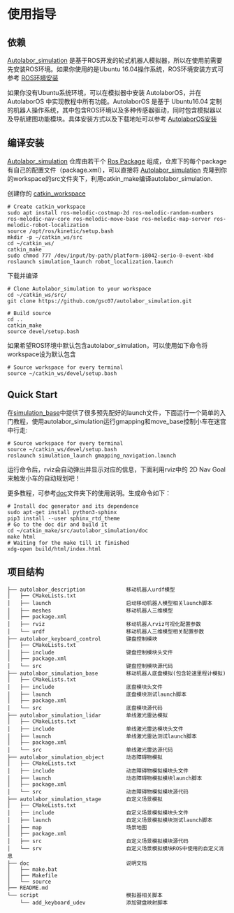 使用指导
========

依赖
----

[Autolabor\_simulation](https://github.com/gsc07/autolabor_simulation) 是基于ROS开发的轮式机器人模拟器，所以在使用前需要先安装ROS环境。如果你使用的是Ubuntu 16.04操作系统，ROS环境安装方式可参考 [ROS环境安装](http://wiki.ros.org/kinetic/Installation/Ubuntu)

如果你没有Ubuntu系统环境，可以在模拟器中安装 AutolaborOS，并在 AutolaborOS 中实现教程中所有功能。AutolaborOS 是基于 Ubuntu16.04 定制的机器人操作系统，其中包含ROS环境以及多种传感器驱动，同时包含模拟器以及导航建图功能模块。具体安装方式以及下载地址可以参考 [AutolaborOS安装](http://www.autolabor.com.cn/lib/video/play/4)

编译安装
--------

[Autolabor\_simulation](https://github.com/gsc07/autolabor_simulation) 仓库由若干个 [Ros Package](http://wiki.ros.org/Packages) 组成，仓库下的每个package 有自己的配置文件（package.xml），可以直接将 [Autolabor\_simulation](https://github.com/gsc07/autolabor_simulation) 克隆到你 的workspace的src文件夹下，利用catkin\_make编译autolabor\_simulation.

创建你的 [catkin\_workspace](http://wiki.ros.org/catkin/Tutorials/create_a_workspace)

``` {.sourceCode .bash}
# Create catkin_workspace
sudo apt install ros-melodic-costmap-2d ros-melodic-random-numbers ros-melodic-nav-core ros-melodic-move-base ros-melodic-map-server ros-melodic-robot-localization
source /opt/ros/kinetic/setup.bash
mkdir -p ~/catkin_ws/src
cd ~/catkin_ws/
catkin_make
sudo chmod 777 /dev/input/by-path/platform-i8042-serio-0-event-kbd
roslaunch simulation_launch robot_localization.launch
```

下载并编译

``` {.sourceCode .bash}
# Clone Autolabor_simulation to your workspace
cd ~/catkin_ws/src/
git clone https://github.com/gsc07/autolabor_simulation.git

# Build source
cd ..
catkin_make
source devel/setup.bash
```

如果希望ROS环境中默认包含autolabor\_simulation，可以使用如下命令将workspace设为默认包含

``` {.sourceCode .bash}
# Source workspace for every terminal
source ~/catkin_ws/devel/setup.bash
```

Quick Start
-----------

在[simulation\_base](https://github.com/gsc07/autolabor_simulation/tree/master/simulation_launch/launch)中提供了很多预先配好的launch文件，下面运行一个简单的入门教程，使用autolabor\_simulation运行gmapping和move\_base控制小车在迷宫中行走:

``` {.sourceCode .bash}
# Source workspace for every terminal
source ~/catkin_ws/devel/setup.bash
roslaunch simulation_launch gmapping_navigation.launch
```

运行命令后，rviz会自动弹出并显示对应的信息，下面利用rviz中的 2D Nav Goal 来触发小车的自动规划吧！

更多教程，可参考[doc](https://github.com/gsc07/autolabor_simulation/tree/master/doc)文件夹下的使用说明。生成命令如下：

``` {.sourceCode .bash}
# Install doc generator and its dependence
sudo apt-get install python3-sphinx
pip3 install --user sphinx_rtd_theme
# Go to the doc dir and build it
cd ~/catkin_make/src/autolabor_simulation/doc
make html
# Waiting for the make till it finished
xdg-open build/html/index.html
```

项目结构
--------

``` {.sourceCode .bash}
├── autolabor_description             移动机器人urdf模型
│   ├── CMakeLists.txt
│   ├── launch                        启动移动机器人模型相关launch脚本
│   ├── meshes                        移动机器人三维模型
│   ├── package.xml
│   ├── rviz                          移动机器人rviz可视化配置参数
│   └── urdf                          移动机器人三维模型相关配置参数
├── autolabor_keyboard_control        键盘控制模块
│   ├── CMakeLists.txt
│   ├── include                       键盘控制模块头文件
│   ├── package.xml
│   └── src                           键盘控制模块源代码
├── autolabor_simulation_base         移动机器人底盘模拟(包含轮速里程计模拟)
│   ├── CMakeLists.txt
│   ├── include                       底盘模块头文件
│   ├── launch                        底盘模块测试launch脚本
│   ├── package.xml
│   └── src                           底盘模块源代码
├── autolabor_simulation_lidar        单线激光雷达模拟
│   ├── CMakeLists.txt
│   ├── include                       单线激光雷达模块头文件
│   ├── launch                        单线激光雷达测试launch脚本
│   ├── package.xml
│   └── src                           单线激光雷达源代码
├── autolabor_simulation_object       动态障碍物模拟
│   ├── CMakeLists.txt
│   ├── include                       动态障碍物模拟模块头文件
│   ├── launch                        动态障碍物模拟模块launch脚本
│   ├── package.xml
│   └── src                           动态障碍物模拟模块源代码
├── autolabor_simulation_stage        自定义场景模拟
│   ├── CMakeLists.txt
│   ├── include                       自定义场景模拟模块头文件
│   ├── launch                        自定义场景模拟模块测试launch脚本
│   ├── map                           场景地图
│   ├── package.xml
│   ├── src                           自定义场景模拟模块源代码
│   └── srv                           自定义场景模拟模块ROS中使用的自定义消息
├── doc                               说明文档
│   ├── make.bat
│   ├── Makefile
│   └── source
├── README.md
└── script                            模拟器相关脚本
    └── add_keyboard_udev             添加键盘映射脚本
```
